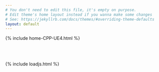 ```yaml
---
# You don't need to edit this file, it's empty on purpose.
# Edit theme's home layout instead if you wanna make some changes
# See: https://jekyllrb.com/docs/themes/#overriding-theme-defaults
layout: default
---
```


{% include home-CPP-UE4.html %}
<br><br><br><br>




{% include loadjs.html %}


